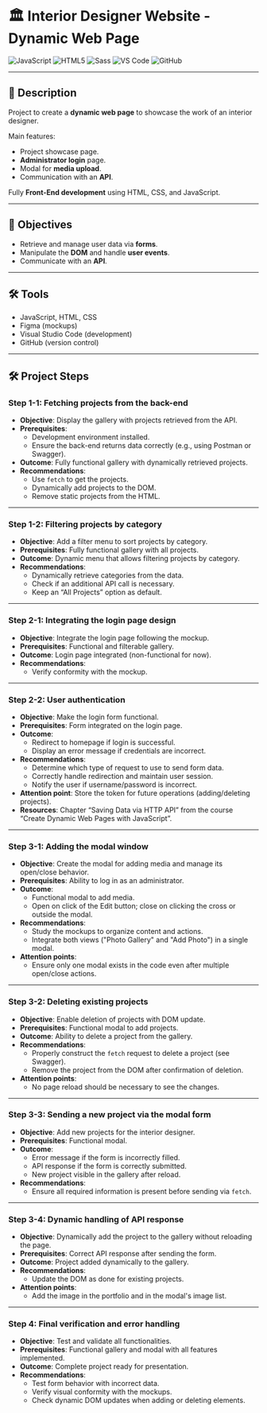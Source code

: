 # 🏛️ Interior Designer Website - Dynamic Web Page

![JavaScript](https://img.shields.io/badge/JavaScript-F7DF1E?logo=javascript&logoColor=black)
![HTML5](https://img.shields.io/badge/HTML5-E34F26?logo=html5&logoColor=white)
![Sass](https://img.shields.io/badge/Sass-CC6699?logo=sass&logoColor=white)
![VS Code](https://img.shields.io/badge/VS%20Code-007ACC?logo=visual-studio-code&logoColor=white)
![GitHub](https://img.shields.io/badge/GitHub-181717?logo=github&logoColor=white)

---

## 📌 Description

Project to create a **dynamic web page** to showcase the work of an interior designer.  

Main features:

- Project showcase page.
- **Administrator login** page.
- Modal for **media upload**.
- Communication with an **API**.

Fully **Front-End development** using HTML, CSS, and JavaScript.

---

## 🎯 Objectives

- Retrieve and manage user data via **forms**.
- Manipulate the **DOM** and handle **user events**.
- Communicate with an **API**.

---

## 🛠️ Tools

- JavaScript, HTML, CSS  
- Figma (mockups)  
- Visual Studio Code (development)  
- GitHub (version control)

---

## 🛠️ Project Steps

### Step 1-1: Fetching projects from the back-end
- **Objective**: Display the gallery with projects retrieved from the API.
- **Prerequisites**:
  - Development environment installed.
  - Ensure the back-end returns data correctly (e.g., using Postman or Swagger).
- **Outcome**: Fully functional gallery with dynamically retrieved projects.
- **Recommendations**:
  - Use `fetch` to get the projects.
  - Dynamically add projects to the DOM.
  - Remove static projects from the HTML.

---

### Step 1-2: Filtering projects by category
- **Objective**: Add a filter menu to sort projects by category.
- **Prerequisites**: Fully functional gallery with all projects.
- **Outcome**: Dynamic menu that allows filtering projects by category.
- **Recommendations**:
  - Dynamically retrieve categories from the data.
  - Check if an additional API call is necessary.
  - Keep an “All Projects” option as default.

---

### Step 2-1: Integrating the login page design
- **Objective**: Integrate the login page following the mockup.
- **Prerequisites**: Functional and filterable gallery.
- **Outcome**: Login page integrated (non-functional for now).
- **Recommendations**:
  - Verify conformity with the mockup.

---

### Step 2-2: User authentication
- **Objective**: Make the login form functional.
- **Prerequisites**: Form integrated on the login page.
- **Outcome**:
  - Redirect to homepage if login is successful.
  - Display an error message if credentials are incorrect.
- **Recommendations**:
  - Determine which type of request to use to send form data.
  - Correctly handle redirection and maintain user session.
  - Notify the user if username/password is incorrect.
- **Attention point**: Store the token for future operations (adding/deleting projects).
- **Resources**: Chapter “Saving Data via HTTP API” from the course “Create Dynamic Web Pages with JavaScript”.

---

### Step 3-1: Adding the modal window
- **Objective**: Create the modal for adding media and manage its open/close behavior.
- **Prerequisites**: Ability to log in as an administrator.
- **Outcome**:
  - Functional modal to add media.
  - Open on click of the Edit button; close on clicking the cross or outside the modal.
- **Recommendations**:
  - Study the mockups to organize content and actions.
  - Integrate both views ("Photo Gallery" and "Add Photo") in a single modal.
- **Attention points**:
  - Ensure only one modal exists in the code even after multiple open/close actions.

---

### Step 3-2: Deleting existing projects
- **Objective**: Enable deletion of projects with DOM update.
- **Prerequisites**: Functional modal to add projects.
- **Outcome**: Ability to delete a project from the gallery.
- **Recommendations**:
  - Properly construct the `fetch` request to delete a project (see Swagger).
  - Remove the project from the DOM after confirmation of deletion.
- **Attention points**:
  - No page reload should be necessary to see the changes.

---

### Step 3-3: Sending a new project via the modal form
- **Objective**: Add new projects for the interior designer.
- **Prerequisites**: Functional modal.
- **Outcome**:
  - Error message if the form is incorrectly filled.
  - API response if the form is correctly submitted.
  - New project visible in the gallery after reload.
- **Recommendations**:
  - Ensure all required information is present before sending via `fetch`.

---

### Step 3-4: Dynamic handling of API response
- **Objective**: Dynamically add the project to the gallery without reloading the page.
- **Prerequisites**: Correct API response after sending the form.
- **Outcome**: Project added dynamically to the gallery.
- **Recommendations**:
  - Update the DOM as done for existing projects.
- **Attention points**:
  - Add the image in the portfolio and in the modal's image list.

---

### Step 4: Final verification and error handling
- **Objective**: Test and validate all functionalities.
- **Prerequisites**: Functional gallery and modal with all features implemented.
- **Outcome**: Complete project ready for presentation.
- **Recommendations**:
  - Test form behavior with incorrect data.
  - Verify visual conformity with the mockups.
  - Check dynamic DOM updates when adding or deleting elements.
